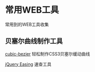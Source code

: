 # 常用WEB工具
常用到的WEB工具收集

## 贝塞尔曲线制作工具
[cubic-bezier](http://cubic-bezier.com/#.17,.67,.83,.67)
轻松制作CSS3贝塞尔缓动曲线

[jQuery Easing](http://www.xuanfengge.com/easeing/easeing/)
速查工具
